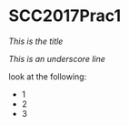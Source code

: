 # SCC2017Prac1

*This is the title*

_This is an underscore line_

look at the following:
- 1
- 2
- 3
